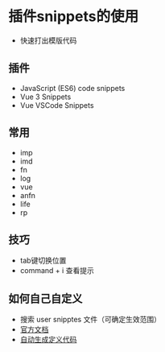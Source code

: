 # 插件snippets的使用
- 快速打出模版代码

## 插件
- JavaScript (ES6) code snippets
- Vue 3 Snippets
- Vue VSCode Snippets

## 常⽤
- imp
- imd
- fn
- log
- vue
- anfn
- life
- rp

## 技巧
- tab键切换位置
- command + i 查看提示

## 如何自己自定义
- 搜索 user snipptes 文件（可确定生效范围）
- [官方文档](https://code.visualstudio.com/docs/editor/userdefinedsnippets)
- [自动生成定义代码](https://snippet-generator.app/)